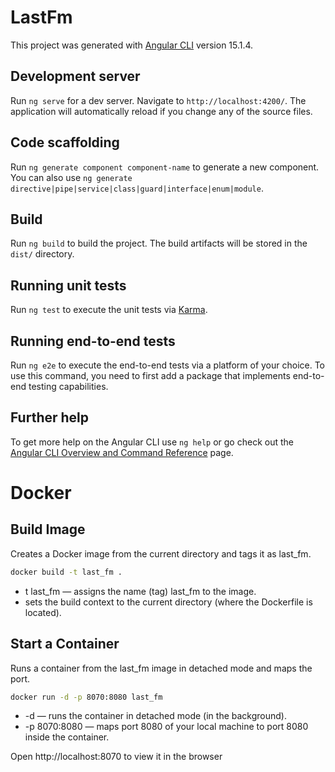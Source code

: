 # LastFm

This project was generated with [Angular CLI](https://github.com/angular/angular-cli) version 15.1.4.

## Development server

Run `ng serve` for a dev server. Navigate to `http://localhost:4200/`. The application will automatically reload if you change any of the source files.

## Code scaffolding

Run `ng generate component component-name` to generate a new component. You can also use `ng generate directive|pipe|service|class|guard|interface|enum|module`.

## Build

Run `ng build` to build the project. The build artifacts will be stored in the `dist/` directory.

## Running unit tests

Run `ng test` to execute the unit tests via [Karma](https://karma-runner.github.io).

## Running end-to-end tests

Run `ng e2e` to execute the end-to-end tests via a platform of your choice. To use this command, you need to first add a package that implements end-to-end testing capabilities.

## Further help

To get more help on the Angular CLI use `ng help` or go check out the [Angular CLI Overview and Command Reference](https://angular.io/cli) page.



# Docker

## Build Image
Creates a Docker image from the current directory and tags it as last_fm.
``` bash
docker build -t last_fm .
```
- t last_fm — assigns the name (tag) last_fm to the image.
- sets the build context to the current directory (where the Dockerfile is located).


## Start a Container
Runs a container from the last_fm image in detached mode and maps the port.
``` bash 
docker run -d -p 8070:8080 last_fm
```
- -d — runs the container in detached mode (in the background).
- -p 8070:8080 — maps port 8080 of your local machine to port 8080 inside the container.


Open http://localhost:8070 to view it in the browser